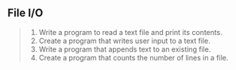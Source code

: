 ## File I/O
> 1. Write a program to read a text file and print its contents.
> 2. Create a program that writes user input to a text file.
> 3. Write a program that appends text to an existing file.
> 4. Create a program that counts the number of lines in a file.